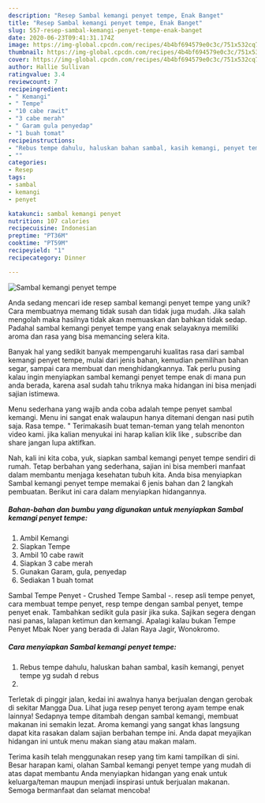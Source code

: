 ```yaml
---
description: "Resep Sambal kemangi penyet tempe, Enak Banget"
title: "Resep Sambal kemangi penyet tempe, Enak Banget"
slug: 557-resep-sambal-kemangi-penyet-tempe-enak-banget
date: 2020-06-23T09:41:31.174Z
image: https://img-global.cpcdn.com/recipes/4b4bf694579e0c3c/751x532cq70/sambal-kemangi-penyet-tempe-foto-resep-utama.jpg
thumbnail: https://img-global.cpcdn.com/recipes/4b4bf694579e0c3c/751x532cq70/sambal-kemangi-penyet-tempe-foto-resep-utama.jpg
cover: https://img-global.cpcdn.com/recipes/4b4bf694579e0c3c/751x532cq70/sambal-kemangi-penyet-tempe-foto-resep-utama.jpg
author: Hallie Sullivan
ratingvalue: 3.4
reviewcount: 7
recipeingredient:
- " Kemangi"
- " Tempe"
- "10 cabe rawit"
- "3 cabe merah"
- " Garam gula penyedap"
- "1 buah tomat"
recipeinstructions:
- "Rebus tempe dahulu, haluskan bahan sambal, kasih kemangi, penyet tempe yg sudah d rebus"
- ""
categories:
- Resep
tags:
- sambal
- kemangi
- penyet

katakunci: sambal kemangi penyet 
nutrition: 107 calories
recipecuisine: Indonesian
preptime: "PT36M"
cooktime: "PT59M"
recipeyield: "1"
recipecategory: Dinner

---
```



![Sambal kemangi penyet tempe](https://img-global.cpcdn.com/recipes/4b4bf694579e0c3c/751x532cq70/sambal-kemangi-penyet-tempe-foto-resep-utama.jpg)

Anda sedang mencari ide resep sambal kemangi penyet tempe yang unik? Cara membuatnya memang tidak susah dan tidak juga mudah. Jika salah mengolah maka hasilnya tidak akan memuaskan dan bahkan tidak sedap. Padahal sambal kemangi penyet tempe yang enak selayaknya memiliki aroma dan rasa yang bisa memancing selera kita.

Banyak hal yang sedikit banyak mempengaruhi kualitas rasa dari sambal kemangi penyet tempe, mulai dari jenis bahan, kemudian pemilihan bahan segar, sampai cara membuat dan menghidangkannya. Tak perlu pusing kalau ingin menyiapkan sambal kemangi penyet tempe enak di mana pun anda berada, karena asal sudah tahu triknya maka hidangan ini bisa menjadi sajian istimewa.

Menu sederhana yang wajib anda coba adalah tempe penyet sambal kemangi. Menu ini sangat enak walaupun hanya ditemani dengan nasi putih saja. Rasa tempe. &#34; Terimakasih buat teman-teman yang telah menonton video kami. jika kalian menyukai ini harap kalian klik like , subscribe dan share jangan lupa aktifkan.


Nah, kali ini kita coba, yuk, siapkan sambal kemangi penyet tempe sendiri di rumah. Tetap berbahan yang sederhana, sajian ini bisa memberi manfaat dalam membantu menjaga kesehatan tubuh kita. Anda bisa menyiapkan Sambal kemangi penyet tempe memakai 6 jenis bahan dan 2 langkah pembuatan. Berikut ini cara dalam menyiapkan hidangannya.

<!--inarticleads1-->

##### Bahan-bahan dan bumbu yang digunakan untuk menyiapkan Sambal kemangi penyet tempe:

1. Ambil  Kemangi
1. Siapkan  Tempe
1. Ambil 10 cabe rawit
1. Siapkan 3 cabe merah
1. Gunakan  Garam, gula, penyedap
1. Sediakan 1 buah tomat


Sambal Tempe Penyet - Crushed Tempe Sambal -. resep asli tempe penyet, cara membuat tempe penyet, resp tempe dengan sambal penyet, tempe penyet enak. Tambahkan sedikit gula pasir jika suka. Sajikan segera dengan nasi panas, lalapan ketimun dan kemangi. Apalagi kalau bukan Tempe Penyet Mbak Noer yang berada di Jalan Raya Jagir, Wonokromo. 

<!--inarticleads2-->

##### Cara menyiapkan Sambal kemangi penyet tempe:

1. Rebus tempe dahulu, haluskan bahan sambal, kasih kemangi, penyet tempe yg sudah d rebus
1. 


Terletak di pinggir jalan, kedai ini awalnya hanya berjualan dengan gerobak di sekitar Mangga Dua. Lihat juga resep penyet terong ayam tempe enak lainnya! Sedapnya tempe ditambah dengan sambal kemangi, membuat makanan ini semakin lezat. Aroma kemangi yang sangat khas langsung dapat kita rasakan dalam sajian berbahan tempe ini. Anda dapat meyajikan hidangan ini untuk menu makan siang atau makan malam. 

Terima kasih telah menggunakan resep yang tim kami tampilkan di sini. Besar harapan kami, olahan Sambal kemangi penyet tempe yang mudah di atas dapat membantu Anda menyiapkan hidangan yang enak untuk keluarga/teman maupun menjadi inspirasi untuk berjualan makanan. Semoga bermanfaat dan selamat mencoba!

